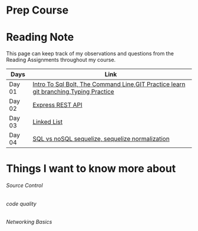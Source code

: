 # Prep Course

# Reading Note
<!-- 

| First Week: | Second Week:  | Third Week:  | Forth Week:  |
|-------------|---------------|--------------|--------------|
|[Day01:Intro To Sql Bolt, The Command Line,GIT Practice learn git branching,Typing Practice](./Day01/README.md)|[Day02 : Express REST API,](./Day02/readme.md)|[Day03](./Day03/)|[Day04](./Day04/)|
|[Day05](./Day05/)|[Day06](./Day06/)|[Day07](./Day07/)|[Day08](./Day08/)|
|[Day09](./Day09/)|[Day10](./Day10/)|[Day11](./Day11/)|[Day12](./Day12/)|
|[Day13](./Day13/)|[Day14](./Day14/)|[Day15](./Day15/)|[Day16](./Day16/)
|[Day17](./Day17/)|[Day18](./Day18/)|[Day19](./Day19/)|[Day20](./Day20/)
----------------------------------------------------------------------- -->

This page can keep track of my observations and questions from the Reading Assignments throughout my course.

| **Days**      | **Link**|
| -----------      | ----------- |
| Day 01 | [Intro To Sql Bolt, The Command Line,GIT Practice learn git branching,Typing Practice](./Day01/README.md) |
| Day 02 | [Express REST API](./Day02/README.md) |
| Day 03 | [Linked List](./Day03/README.MD) |
| Day 04 | [SQL vs noSQL sequelize, sequelize normalization](./Day04/README.md) |

# Things I want to know more about

###### Source Control

###### code quality

###### Networking Basics
